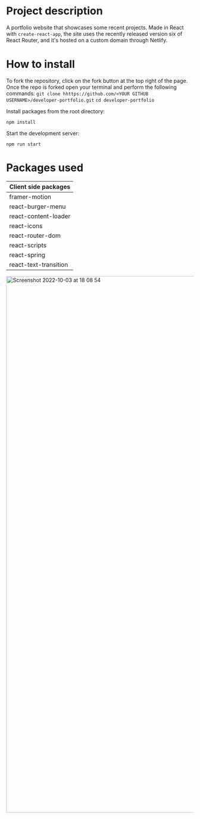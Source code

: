 # Project description

A portfolio website that showcases some recent projects. Made in React with ```create-react-app```, the site uses the recently released version six of React Router, and it's hosted on a custom domain through Netlify.

# How to install

To fork the repository, click on the fork button at the top right of the page. Once the repo is forked open your terminal and perform the following commands: 
```git clone hhttps://github.com/<YOUR GITHUB USERNAME>/developer-portfolio.git```
```cd developer-portfolio```

Install packages from the root directory:

```npm install```

Start the development server:

```npm run start```

# Packages used

| Client side packages| 
| ----------- | 
|framer-motion| 
|react-burger-menu| 
|react-content-loader| 
|react-icons| 
|react-router-dom| 
|react-scripts| 
|react-spring| 
|react-text-transition| 

<img width="1440" alt="Screenshot 2022-10-03 at 18 08 54" src="https://user-images.githubusercontent.com/91851828/193694975-9fccb840-935c-4c91-9d8c-e94e26c77842.png">

